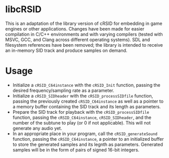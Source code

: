 # libcRSID
This is an adaptation of the library version of cRSID for embedding in game engines or other applications. Changes have been made for easier compilation in C/C++ environments and with varying compilers (tested with MSVC, GCC, and Clang across different operating systems). SDL and filesystem references have been removed; the library is intended to receive an in-memory SID track and produce samples on demand.

# Usage

- Initialize a `cRSID_C64instance` with the `cRSID_Init` function, passing the desired frequency/sampling rate as a parameter.
- Initialize a `cRSID_SIDheader` with the `cRSID_processSIDfile` function, passing the previously created `cRSID_C64instance` as well as a pointer to a memory buffer containing the SID track and its length as parameters.
- Prepare the SID track for playback with the `cRSID_processSIDfile` function, passing the `cRSID_C64instance`, `cRSID_SIDheader`, and the number of the subtune to play (or 0 if not applicable). This will not generate any audio yet.
- In an appropriate place in your program, call the `cRSID_generateSound` function, passing the `cRSID_C64instance`, a pointer to an initialized buffer to store the generated samples and its legnth as parameters. Generated samples will be in the form of pairs of signed 16-bit integers.
